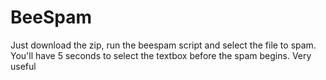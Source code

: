 # BeeSpam

Just download the zip, run the beespam script and select the file to spam. You'll have 5 seconds to select the textbox before the spam begins. Very useful 
